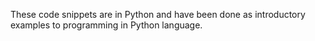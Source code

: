 These code snippets are in Python and have been done as introductory examples to programming in Python language.
